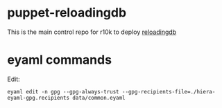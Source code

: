 # puppet-reloadingdb

This is the main control repo for r10k to deploy [reloadingdb](https://github.com/treydock/puppet-reloadingdb)

# eyaml commands

Edit:

```
eyaml edit -n gpg --gpg-always-trust --gpg-recipients-file=./hiera-eyaml-gpg.recipients data/common.eyaml
```
